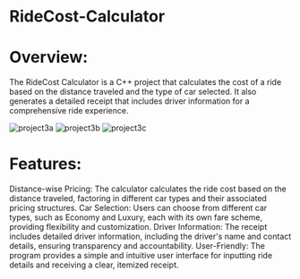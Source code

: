 # RideCost-Calculator
# Overview:
The RideCost Calculator is a C++ project that calculates the cost of a ride based on the distance traveled and the type of car selected. It also generates a detailed receipt that includes driver information for a comprehensive ride experience.

![project3a](https://github.com/vidyanandk/RideCost-Calculator/assets/141124787/8191ed7c-09d3-4678-b804-30ff6147d20c)
![project3b](https://github.com/vidyanandk/RideCost-Calculator/assets/141124787/2dfb3763-34e1-44bf-ac33-a83186afb285)
![project3c](https://github.com/vidyanandk/RideCost-Calculator/assets/141124787/377e6d03-5a14-4021-b6fe-1e242e6a17bc)

# Features:
Distance-wise Pricing: The calculator calculates the ride cost based on the distance traveled, factoring in different car types and their associated pricing structures.
Car Selection: Users can choose from different car types, such as Economy and Luxury, each with its own fare scheme, providing flexibility and customization.
Driver Information: The receipt includes detailed driver information, including the driver's name and contact details, ensuring transparency and accountability.
User-Friendly: The program provides a simple and intuitive user interface for inputting ride details and receiving a clear, itemized receipt.
